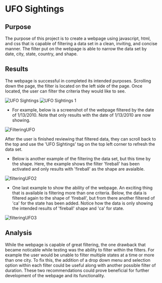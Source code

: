 # UFO Sightings

## Purpose
The purpose of this project is to create a webpage using javascript, html, and css that is capable of filtering a data set in a clean, inviting, and concise manner. The filter put on the webpage is able to narrow the data set by date, city, state, country, and shape. 

## Results
The webpage is successful in completed its intended purposes. Scrolling down the page, the filter is located on the left side of the page. Once located, the user can filter the criteria they would like to see. 

![UFO Sightings](https://user-images.githubusercontent.com/73874291/107136875-f72c9800-68bb-11eb-8c9b-71a47742557d.png)
![UFO Sightings 1](https://user-images.githubusercontent.com/73874291/107136877-f98ef200-68bb-11eb-9311-cf8bd5862b7e.png)




- For example, below is a screenshot of the webpage filtered by the date of 1/13/2010. Note that only results with the date of 1/13/2010 are now showing.

![FilteringUFO](https://user-images.githubusercontent.com/73874291/107136878-fc89e280-68bb-11eb-998a-8084939f62d0.png)



After the user is finished reviewing that filtered data, they can scroll back to the top and use the 'UFO Sightings' tag on the top left corner to refresh the data set. 



- Below is another example of the filtering the data set, but this time by the shape. Here, the example shows the filter 'fireball' has been activated and only results with 'fireball' as the shape are avaialble. 

![filteringUFO2](https://user-images.githubusercontent.com/73874291/107136880-fe53a600-68bb-11eb-9aaf-1aa5fac865a3.png)



- One last example to show the ability of the webpage. An exciting thing that is available is filtering more than one criteria. Below, the data is filtered again to the shape of 'fireball', but from there another filtered of 'ca' for the state has been added. Notice how the data is only showing the intended results of 'fireball' shape and 'ca' for state. 

![filteringUFO3](https://user-images.githubusercontent.com/73874291/107136883-001d6980-68bc-11eb-821b-10138f4fcae5.png)




## Analysis
While the webpage is capable of great filtering, the one drawback that became noticable while testing was the ability to filter within the filters. For example the user would be unable to filter multiple states at a time or more than one city. To fix this, the addition of a drop down menu and selection option within each filter could be useful along with another possible filter of duration. These two recommendations could prove beneficial for further development of the webpage and its functionality.
